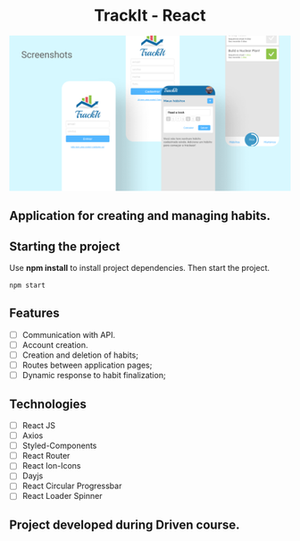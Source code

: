 <h1 align="center">
  TrackIt - React 
</h1>


![cover](.github/screenshot.png?style=flat)


## Application for creating and managing habits.

## Starting the project
Use **npm install** to install project dependencies.
Then start the project.

```cl
npm start
```

## Features

-   [ ] Communication with API.
-   [ ] Account creation.
-   [ ] Creation and deletion of habits;
-   [ ] Routes between application pages;
-   [ ] Dynamic response to habit finalization;

## Technologies

-   [ ] React JS
-   [ ] Axios
-   [ ] Styled-Components
-   [ ] React Router
-   [ ] React Ion-Icons
-   [ ] Dayjs
-   [ ] React Circular Progressbar
-   [ ] React Loader Spinner

## Project developed during Driven course.
<br />
